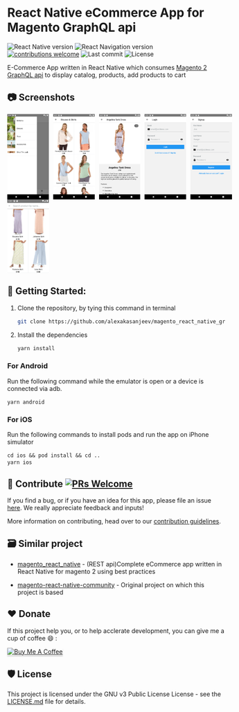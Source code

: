 # React Native eCommerce App for Magento GraphQL api

![React Native version](https://img.shields.io/github/package-json/dependency-version/alexakasanjeev/magento_react_native_graphql/react-native)
![React Navigation version](https://img.shields.io/github/package-json/dependency-version/alexakasanjeev/magento_react_native_graphql/@react-navigation/native?label=react-navigation)
[![contributions welcome](https://img.shields.io/badge/contributions-welcome-brightgreen.svg?style=flat)](https://github.com/alexakasanjeev/magento_react_native_graphql/issues)
![Last commit](https://img.shields.io/github/last-commit/alexakasanjeev/magento_react_native_graphql)
![License](https://img.shields.io/github/license/alexakasanjeev/magento_react_native_graphql)


E-Commerce App written in React Native which consumes [Magento 2 GraphQL api](https://devdocs.magento.com/guides/v2.4/graphql/) to display catalog, products, add products to cart

## :camera: Screenshots

<div style="display:flex;" >
  <img src=".github/screenshots/1.png" width="19%" >
  <img src=".github/screenshots/2.png" style="margin-left:10px;" width="19%" >
  <img src=".github/screenshots/3.png" style="margin-left:10px;" width="19%" >
  <img src=".github/screenshots/4.png" style="margin-left:10px;" width="19%" >
  <img src=".github/screenshots/5.png" style="margin-left:10px;" width="19%" >
</div>

<div style="display:flex;" >
  <img src=".github/screenshots/6.png" width="19%" >
</div>

## 🚀 Getting Started:

1. Clone the repository, by tying this command in terminal

    ```sh
    git clone https://github.com/alexakasanjeev/magento_react_native_graphql.git && cd magento_react_native_graphql

2. Install the dependencies 

    ```bash
    yarn install
    ```

### For Android

Run the following command while the emulator is open or a device is connected via adb.

``` 
yarn android
```

### For iOS

Run the following commands to install pods and run the app on iPhone simulator

``` 
cd ios && pod install && cd ..
yarn ios
```

## 🙋‍ Contribute [![PRs Welcome](https://img.shields.io/badge/PRs-welcome-brightgreen.svg?style=flat-square)](http://makeapullrequest.com) 

If you find a bug, or if you have an idea for this app, please file an issue [here](https://github.com/alexakasanjeev/magento_react_native_graphql/issues). We really appreciate feedback and inputs!

More information on contributing, head over to our [contribution guidelines](CONTRIBUTING.md). 

## 🗃️ Similar project

* [magento_react_native](https://github.com/alexakasanjeev/magento_react_native) - (REST api)Complete eCommerce app written in React Native for magento 2 using best practices

* [magento-react-native-community](https://github.com/troublediehard/magento-react-native-community) - Original project on which this project is based

## ♥️ Donate

If this project help you, or to help acclerate development, you can give me a cup of coffee :smile: :

<a href="https://www.buymeacoffee.com/alexakasanjeev" target="_blank"><img src="https://www.buymeacoffee.com/assets/img/custom_images/orange_img.png" alt="Buy Me A Coffee" style="height: 41px !important;width: 174px !important;box-shadow: 0px 3px 2px 0px rgba(190, 190, 190, 0.5) !important;-webkit-box-shadow: 0px 3px 2px 0px rgba(190, 190, 190, 0.5) !important;" ></a>

## 🛡 License

This project is licensed under the GNU v3 Public License License - see the [LICENSE.md](LICENSE.md) file for details.
